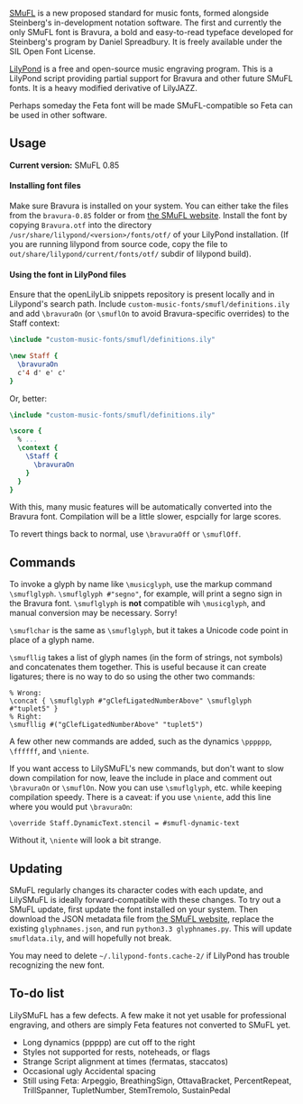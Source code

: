 [SMuFL](http://smufl.org/) is a new proposed standard for music fonts, formed alongside Steinberg's in-development notation software. The first and currently the only SMuFL font is Bravura, a bold and easy-to-read typeface developed for Steinberg's program by Daniel Spreadbury. It is freely available under the SIL Open Font License.

[LilyPond](http://lilypond.org/) is a free and open-source music engraving program. This is a LilyPond script providing partial support for Bravura and other future SMuFL fonts. It is a heavy modified derivative of LilyJAZZ.

Perhaps someday the Feta font will be made SMuFL-compatible so Feta can be used in other software.

## Usage ##

**Current version:** SMuFL 0.85

#### Installing font files ####

Make sure Bravura is installed on your system.  You can either take the files from the `bravura-0.85` folder or from
[the SMuFL website](http://www.smufl.org/fonts/).  Install the font by copying `Bravura.otf` into the directory `/usr/share/lilypond/<version>/fonts/otf/` of your LilyPond installation.  (If you are running lilypond
from source code, copy the file to `out/share/lilypond/current/fonts/otf/` subdir of lilypond build).


#### Using the font in LilyPond files ####

Ensure that the openLilyLib snippets repository is present locally and in Lilypond's search path.
Include `custom-music-fonts/smufl/definitions.ily` and add `\bravuraOn` (or `\smuflOn` to avoid Bravura-specific overrides) to the Staff context:

```lilypond
\include "custom-music-fonts/smufl/definitions.ily"

\new Staff {
  \bravuraOn
  c'4 d' e' c'
}
```

Or, better:

```lilypond
\include "custom-music-fonts/smufl/definitions.ily"

\score {
  % ...
  \context {
    \Staff {
      \bravuraOn
    }
  }
}
```

With this, many music features will be automatically converted into the Bravura font. Compilation will be a little slower, espcially for large scores.

To revert things back to normal, use `\bravuraOff` or `\smuflOff`.

## Commands ##

To invoke a glyph by name like `\musicglyph`, use the markup command `\smuflglyph`. `\smuflglyph #"segno"`, for example, will print a segno sign in the Bravura font. `\smuflglyph` is **not** compatible wih `\musicglyph`, and manual conversion may be necessary. Sorry!

`\smuflchar` is the same as `\smuflglyph`, but it takes a Unicode code point in place of a glyph name.

`\smufllig` takes a list of glyph names (in the form of strings, not symbols) and concatenates them together. This is useful because it can create ligatures; there is no way to do so using the other two commands:

    % Wrong:
    \concat { \smuflglyph #"gClefLigatedNumberAbove" \smuflglyph #"tuplet5" }
    % Right:
    \smufllig #("gClefLigatedNumberAbove" "tuplet5")

A few other new commands are added, such as the dynamics `\pppppp`, `\ffffff`, and `\niente`.

If you want access to LilySMuFL's new commands, but don't want to slow down compilation for now, leave the include in place and comment out `\bravuraOn` or `\smuflOn`. Now you can use `\smuflglyph`, etc. while keeping compilation speedy. There is a caveat: if you use `\niente`, add this line where you would put `\bravuraOn`:

    \override Staff.DynamicText.stencil = #smufl-dynamic-text

Without it, `\niente` will look a bit strange.

## Updating ##

SMuFL regularly changes its character codes with each update, and LilySMuFL is ideally forward-compatible with these changes. To try out a SMuFL update, first update the font installed on your system. Then download the JSON metadata file from [the SMuFL website](http://www.smufl.org/download/), replace the existing `glyphnames.json`, and run `python3.3 glyphnames.py`. This will update `smufldata.ily`, and will hopefully not break.

You may need to delete `~/.lilypond-fonts.cache-2/` if LilyPond has trouble recognizing the new font.

## To-do list ##

LilySMuFL has a few defects. A few make it not yet usable for professional engraving, and others are simply Feta features not converted to SMuFL yet.

 * Long dynamics (ppppp) are cut off to the right
 * Styles not supported for rests, noteheads, or flags
 * Strange Script alignment at times (fermatas, staccatos)
 * Occasional ugly Accidental spacing
 * Still using Feta: Arpeggio, BreathingSign, OttavaBracket, PercentRepeat, TrillSpanner, TupletNumber, StemTremolo, SustainPedal
